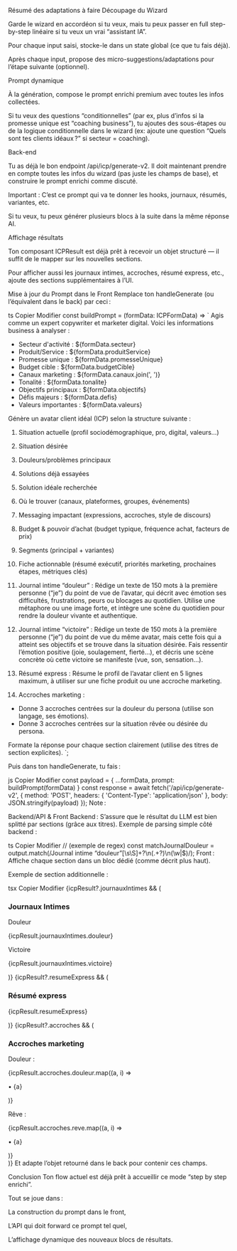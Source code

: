 Résumé des adaptations à faire
Découpage du Wizard

Garde le wizard en accordéon si tu veux, mais tu peux passer en full step-by-step linéaire si tu veux un vrai “assistant IA”.

Pour chaque input saisi, stocke-le dans un state global (ce que tu fais déjà).

Après chaque input, propose des micro-suggestions/adaptations pour l’étape suivante (optionnel).

Prompt dynamique

À la génération, compose le prompt enrichi premium avec toutes les infos collectées.

Si tu veux des questions “conditionnelles” (par ex, plus d’infos si la promesse unique est “coaching business”), tu ajoutes des sous-étapes ou de la logique conditionnelle dans le wizard (ex: ajoute une question “Quels sont tes clients idéaux ?” si secteur = coaching).

Back-end

Tu as déjà le bon endpoint /api/icp/generate-v2. Il doit maintenant prendre en compte toutes les infos du wizard (pas juste les champs de base), et construire le prompt enrichi comme discuté.

Important : C’est ce prompt qui va te donner les hooks, journaux, résumés, variantes, etc.

Si tu veux, tu peux générer plusieurs blocs à la suite dans la même réponse AI.

Affichage résultats

Ton composant ICPResult est déjà prêt à recevoir un objet structuré — il suffit de le mapper sur les nouvelles sections.

Pour afficher aussi les journaux intimes, accroches, résumé express, etc., ajoute des sections supplémentaires à l’UI.

Mise à jour du Prompt dans le Front
Remplace ton handleGenerate (ou l’équivalent dans le back) par ceci :

ts
Copier
Modifier
const buildPrompt = (formData: ICPFormData) => `
Agis comme un expert copywriter et marketer digital.
Voici les informations business à analyser :
- Secteur d'activité : ${formData.secteur}
- Produit/Service : ${formData.produitService}
- Promesse unique : ${formData.promesseUnique}
- Budget cible : ${formData.budgetCible}
- Canaux marketing : ${formData.canaux.join(', ')}
- Tonalité : ${formData.tonalite}
- Objectifs principaux : ${formData.objectifs}
- Défis majeurs : ${formData.defis}
- Valeurs importantes : ${formData.valeurs}

Génère un avatar client idéal (ICP) selon la structure suivante :
1. Situation actuelle (profil sociodémographique, pro, digital, valeurs…)
2. Situation désirée
3. Douleurs/problèmes principaux
4. Solutions déjà essayées
5. Solution idéale recherchée
6. Où le trouver (canaux, plateformes, groupes, événements)
7. Messaging impactant (expressions, accroches, style de discours)
8. Budget & pouvoir d’achat (budget typique, fréquence achat, facteurs de prix)
9. Segments (principal + variantes)
10. Fiche actionnable (résumé exécutif, priorités marketing, prochaines étapes, métriques clés)

11. Journal intime “douleur” :
Rédige un texte de 150 mots à la première personne (“je”) du point de vue de l’avatar, qui décrit avec émotion ses difficultés, frustrations, peurs ou blocages au quotidien. Utilise une métaphore ou une image forte, et intègre une scène du quotidien pour rendre la douleur vivante et authentique.

12. Journal intime “victoire” :
Rédige un texte de 150 mots à la première personne (“je”) du point de vue du même avatar, mais cette fois qui a atteint ses objectifs et se trouve dans la situation désirée. Fais ressentir l’émotion positive (joie, soulagement, fierté…), et décris une scène concrète où cette victoire se manifeste (vue, son, sensation…).

13. Résumé express :
Résume le profil de l’avatar client en 5 lignes maximum, à utiliser sur une fiche produit ou une accroche marketing.

14. Accroches marketing :
- Donne 3 accroches centrées sur la douleur du persona (utilise son langage, ses émotions).
- Donne 3 accroches centrées sur la situation rêvée ou désirée du persona.

Formate la réponse pour chaque section clairement (utilise des titres de section explicites).
`;

Puis dans ton handleGenerate, tu fais :

js
Copier
Modifier
const payload = {
  ...formData,
  prompt: buildPrompt(formData)
}
const response = await fetch('/api/icp/generate-v2', {
  method: 'POST',
  headers: { 'Content-Type': 'application/json' },
  body: JSON.stringify(payload)
});
Note :

Backend/API & Front
Backend : S’assure que le résultat du LLM est bien splitté par sections (grâce aux titres).
Exemple de parsing simple côté backend :

ts
Copier
Modifier
// (exemple de regex)
const matchJournalDouleur = output.match(/Journal intime “douleur”[\s\S]+?\n(.+?)\n(\w|$)/);
Front : Affiche chaque section dans un bloc dédié (comme décrit plus haut).


Exemple de section additionnelle :

tsx
Copier
Modifier
{icpResult?.journauxIntimes && (
  <div className="bg-[#1a1a1a] rounded-lg p-4">
    <h3 className="text-white font-semibold mb-3 flex items-center gap-2">
      <Sparkles className="w-4 h-4 text-yellow-300" />
      Journaux Intimes
    </h3>
    <div className="space-y-2 text-sm text-gray-200">
      <div>
        <p className="font-medium text-red-400 mb-1">Douleur</p>
        <p>{icpResult.journauxIntimes.douleur}</p>
      </div>
      <div>
        <p className="font-medium text-green-400 mb-1">Victoire</p>
        <p>{icpResult.journauxIntimes.victoire}</p>
      </div>
    </div>
  </div>
)}
{icpResult?.resumeExpress && (
  <div className="bg-[#1a1a1a] rounded-lg p-4 mt-4">
    <h3 className="text-white font-semibold mb-3">Résumé express</h3>
    <p className="text-gray-200 text-sm">{icpResult.resumeExpress}</p>
  </div>
)}
{icpResult?.accroches && (
  <div className="bg-[#1a1a1a] rounded-lg p-4 mt-4">
    <h3 className="text-white font-semibold mb-3">Accroches marketing</h3>
    <div className="space-y-1 text-sm">
      <p className="font-medium text-red-400 mb-1">Douleur :</p>
      {icpResult.accroches.douleur.map((a, i) => <p key={i}>• {a}</p>)}
      <p className="font-medium text-green-400 mt-2 mb-1">Rêve :</p>
      {icpResult.accroches.reve.map((a, i) => <p key={i}>• {a}</p>)}
    </div>
  </div>
)}
Et adapte l’objet retourné dans le back pour contenir ces champs.

Conclusion
Ton flow actuel est déjà prêt à accueillir ce mode “step by step enrichi”.

Tout se joue dans :

La construction du prompt dans le front,

L’API qui doit forward ce prompt tel quel,

L’affichage dynamique des nouveaux blocs de résultats.

